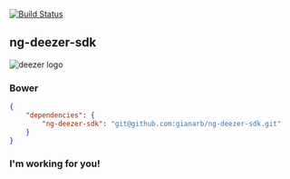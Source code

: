 [![Build Status](https://travis-ci.org/gianarb/ng-deezer-sdk.svg)](https://travis-ci.org/gianarb/ng-deezer-sdk)
## ng-deezer-sdk
![deezer logo](https://encrypted-tbn0.gstatic.com/images?q=tbn:ANd9GcSQOkJ3jggEbtdYFEtBHa_dEpmzwzE9W-iUZFmmy4IiL6OpMiAc)

### Bower
``` json
{
    "dependencies": {
        "ng-deezer-sdk": "git@github.com:gianarb/ng-deezer-sdk.git"
    }
}
```
### I'm working for you!
